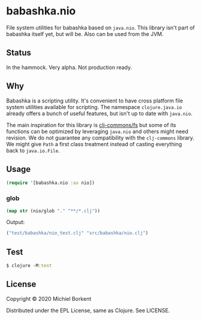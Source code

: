 # babashka.nio

File system utilities for babashka based on `java.nio`. This library isn't part
of babashka itself yet, but will be. Also can be used from the JVM.

## Status

In the hammock. Very alpha. Not production ready.

## Why

Babashka is a scripting utility. It's convenient to have cross platform file
system utilities available for scripting. The namespace `clojure.java.io`
already offers a bunch of useful features, but isn't up to date with `java.nio`.

The main inspiration for this library is
[clj-commons/fs](https://github.com/clj-commons/fs) but some of its functions
can be optimized by leveraging `java.nio` and others might need revision. We do
not guarantee any compatibility with the `clj-commons` library. We might give
`Path` a first class treatment instead of casting everything back to
`java.io.File`.

## Usage

``` clojure
(require '[babashka.nio :as nio])
```

### glob

``` clojure
(map str (nio/glob "." "**/*.clj"))
```

Output:

``` clojure
("test/babashka/nio_test.clj" "src/babashka/nio.clj")
```

## Test

``` clojure
$ clojure -M:test
```

## License

Copyright © 2020 Michiel Borkent

Distributed under the EPL License, same as Clojure. See LICENSE.
